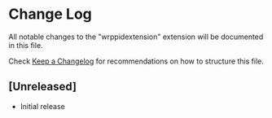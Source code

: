 # Change Log

All notable changes to the "wrppidextension" extension will be documented in this file.

Check [Keep a Changelog](http://keepachangelog.com/) for recommendations on how to structure this file.

## [Unreleased]

- Initial release